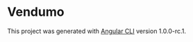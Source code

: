 # Vendumo

This project was generated with [Angular CLI](https://github.com/angular/angular-cli) version 1.0.0-rc.1.